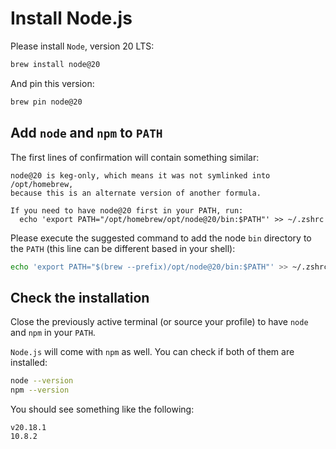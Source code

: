 # Install Node.js

Please install `Node`, version 20 LTS:

```sh
brew install node@20
```

And pin this version:

```sh
brew pin node@20
```

## Add `node` and `npm` to `PATH`

The first lines of confirmation will contain something similar:

```
node@20 is keg-only, which means it was not symlinked into /opt/homebrew,
because this is an alternate version of another formula.

If you need to have node@20 first in your PATH, run:
  echo 'export PATH="/opt/homebrew/opt/node@20/bin:$PATH"' >> ~/.zshrc
```

Please execute the suggested command to add the node `bin` directory to the `PATH` (this line can be different based in your shell):

```sh
echo 'export PATH="$(brew --prefix)/opt/node@20/bin:$PATH"' >> ~/.zshrc
```

## Check the installation

Close the previously active terminal (or source your profile) to have `node` and `npm` in your `PATH`.

`Node.js` will come with `npm` as well.
You can check if both of them are installed:
 
```sh
node --version
npm --version
```

You should see something like the following:

```
v20.18.1
10.8.2
```
